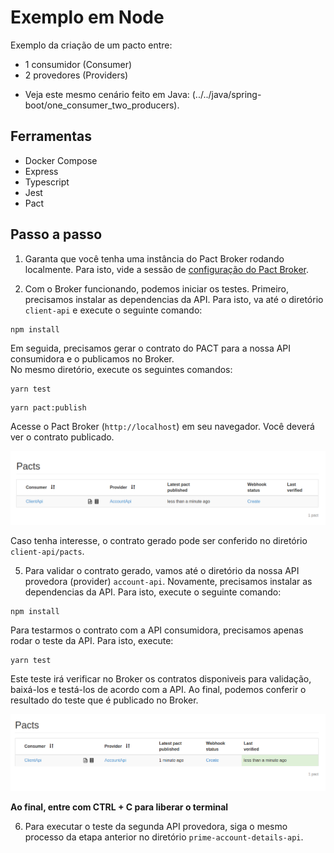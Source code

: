# Exemplo em Node

Exemplo da criação de um pacto entre:
* 1 consumidor (Consumer)
* 2 provedores (Providers)

- Veja este mesmo cenário feito em Java: (../../java/spring-boot/one_consumer_two_producers).

## Ferramentas

- Docker Compose
- Express
- Typescript
- Jest
- Pact

## Passo a passo

1. Garanta que você tenha uma instância do Pact Broker rodando localmente. 
Para isto, vide a sessão de [configuração do Pact Broker](../../../README.md#config-broker).


4. Com o Broker funcionando, podemos iniciar os testes.
Primeiro, precisamos instalar as dependencias da API. Para isto, va até o diretório `client-api` e execute o seguinte comando:

```shell
npm install
```
Em seguida, precisamos gerar o contrato do PACT para a nossa API consumidora e o publicamos no Broker. <br>
No mesmo diretório, execute os seguintes comandos:

```shell
yarn test
```

```shell
yarn pact:publish
```

Acesse o Pact Broker (`http://localhost`) em seu navegador. Você deverá ver o contrato publicado.

<img src="../../../imgs/new-pact-contract.png" alt="new pact contract"/>

Caso tenha interesse, o contrato gerado pode ser conferido no diretório `client-api/pacts`.


5. Para validar o contrato gerado, vamos até o diretório da nossa API provedora (provider) `account-api`.
Novamente, precisamos instalar as dependencias da API. Para isto, execute o seguinte comando:

```shell
npm install
```

Para testarmos o contrato com a API consumidora, precisamos apenas rodar o teste da API.
Para isto, execute:

```shell
yarn test
```

Este teste irá verificar no Broker os contratos disponiveis para validação, baixá-los e testá-los de acordo com a API.
Ao final, podemos conferir o resultado do teste que é publicado no Broker. 

<img src="../../../imgs/validated-pact-contract.png" alt="new pact contract"/>

**Ao final, entre com CTRL + C para liberar o terminal**

6. Para executar o teste da segunda API provedora, siga o mesmo processo da etapa anterior no diretório `prime-account-details-api`.